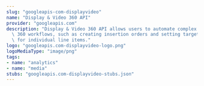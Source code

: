```yaml
---
slug: "googleapis-com-displayvideo"
name: "Display & Video 360 API"
provider: "googleapis.com"
description: "Display & Video 360 API allows users to automate complex Display & Video\
  \ 360 workflows, such as creating insertion orders and setting targeting options\
  \ for individual line items."
logo: "googleapis.com-displayvideo-logo.png"
logoMediaType: "image/png"
tags:
- name: "analytics"
- name: "media"
stubs: "googleapis.com-displayvideo-stubs.json"
---
```


